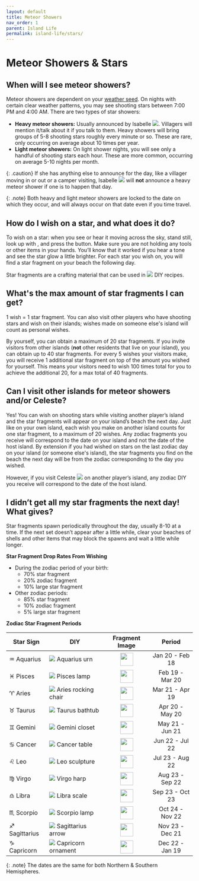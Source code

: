 ```yaml
---
layout: default
title: Meteor Showers
nav_order: 1
parent: Island Life
permalink: island-life/stars/
---
```

# Meteor Showers & Stars
## When will I see meteor showers?
Meteor showers are dependent on your [weather seed](#what-determines-the-weather-on-my-island). On nights with certain clear weather patterns, you may see shooting stars between 7:00 PM and 4:00 AM. There are two types of star showers:
- **Heavy meteor showers:** Usually announced by Isabelle <span><img src="https://alexislours.github.io/img/NpcIcon/sza.png" id="inv-icon"></span>. Villagers will mention it/talk about it if you talk to them. Heavy showers will bring groups of 5-8 shooting stars roughly every minute or so. These are rare, only occurring on average about 10 times per year. 
- **Light meteor showers:** On light shower nights, you will see only a handful of shooting stars each hour. These are more common, occurring on average 5-10 nights per month.

{: .caution}
If she has anything else to announce for the day, like a villager moving in or out or a camper visiting, Isabelle <span><img src="https://alexislours.github.io/img/NpcIcon/sza.png" id="inv-icon"></span> will **not** announce a heavy meteor shower if one is to happen that day.

{: .note}
Both heavy and light meteor showers are locked to the date on which they occur, and will always occur on that date even if you time travel. 

## How do I wish on a star, and what does it do?
To wish on a star: when you see or hear it moving across the sky, stand still, look up with <span class="icon-R-S"></span>, and press the <span class="icon-A"></span> button. Make sure you are not holding any tools or other items in your hands. You’ll know that it worked if you hear a tone and see the star glow a little brighter. For each star you wish on, you will find a star fragment on your beach the following day.

Star fragments are a crafting material that can be used in <span><img src="https://alexislours.github.io/img/MenuIcon/PaperRecipe.png" id="inv-icon"></span> DIY recipes.

## What's the max amount of star fragments I can get?
1 wish = 1 star fragment. You can also visit other players who have shooting stars and wish on their islands; wishes made on someone else's island will count as personal wishes.

By yourself, you can obtain a maximum of 20 star fragments. If you invite visitors from other islands (**not** other residents that live on your island), you can obtain up to 40 star fragments. For every 5 wishes your visitors make, you will receive 1 additional star fragment on top of the amount you wished for yourself. This means your visitors need to wish 100 times total for you to achieve the additional 20, for a max total of 40 fragments.

## Can I visit other islands for meteor showers and/or Celeste?
Yes! You can wish on shooting stars while visiting another player’s island and the star fragments will appear on your island’s beach the next day. Just like on your own island, each wish you make on another island counts for one star fragment, to a maximum of 20 wishes. Any zodiac fragments you receive will correspond to the date on your island and not the date of the host island. By extension if you had wished on stars on the last zodiac day on your island (or someone else's island), the star fragments you find on the beach the next day will be from the zodiac corresponding to the day you wished.

However, if you visit Celeste <span><img src="https://alexislours.github.io/img/NpcIcon/ows.png" id="inv-icon"></span> on another player’s island, any zodiac DIY you receive will correspond to the date of the host island.  

## I didn’t get all my star fragments the next day! What gives?
Star fragments spawn periodically throughout the day, usually 8-10 at a time. If the next set doesn’t appear after a little while, clear your beaches of shells and other items that may block the spawns and wait a little while longer. 

**Star Fragment Drop Rates From Wishing**
- During the zodiac period of your birth:
  - 70% star fragment
  - 20% zodiac fragment
  - 10% large star fragment
- Other zodiac periods:
  - 85% star fragment
  - 10% zodiac fragment
  - 5% large star fragment

**Zodiac Star Fragment Periods**

| Star Sign     | DIY                                                                                                                          |                                       Fragment Image                                       |     Period      |
|---------------|------------------------------------------------------------------------------------------------------------------------------|:------------------------------------------------------------------------------------------:|:---------------:|
| ♒ Aquarius    | <span><img src="https://alexislours.github.io/img/FtrIcon/FtrZodiacAquarius.png" id="inv-icon"></span> Aquarius urn          |  <img src="https://alexislours.github.io/img/FtrIcon/StarpieceAquarius.png" width="35"/>   | Jan 20 - Feb 18 |
| ♓ Pisces      | <span><img src="https://alexislours.github.io/img/FtrIcon/FtrZodiacPisces.png" id="inv-icon"></span> Pisces lamp             |   <img src="https://alexislours.github.io/img/FtrIcon/StarpiecePisces.png" width="35"/>    | Feb 19 - Mar 20 |
| ♈ Aries       | <span><img src="https://alexislours.github.io/img/FtrIcon/FtrZodiacAries.png" id="inv-icon"></span> Aries rocking chair      |    <img src="https://alexislours.github.io/img/FtrIcon/StarpieceAries.png" width="35"/>    | Mar 21 - Apr 19 |
| ♉ Taurus      | <span><img src="https://alexislours.github.io/img/FtrIcon/FtrZodiacTaurus.png" id="inv-icon"></span> Taurus bathtub          |   <img src="https://alexislours.github.io/img/FtrIcon/StarpieceTaurus.png" width="35"/>    | Apr 20 - May 20 |
| ♊ Gemini      | <span><img src="https://alexislours.github.io/img/FtrIcon/FtrZodiacGemini.png" id="inv-icon"></span> Gemini closet           |   <img src="https://alexislours.github.io/img/FtrIcon/StarpieceGemini.png" width="35"/>    | May 21 - Jun 21 |
| ♋ Cancer      | <span><img src="https://alexislours.github.io/img/FtrIcon/FtrZodiacCancer.png" id="inv-icon"></span> Cancer table            |   <img src="https://alexislours.github.io/img/FtrIcon/StarpieceCancer.png" width="35"/>    | Jun 22 - Jul 22 |
| ♌ Leo         | <span><img src="https://alexislours.github.io/img/FtrIcon/FtrZodiacLeo.png" id="inv-icon"></span> Leo sculpture              |     <img src="https://alexislours.github.io/img/FtrIcon/StarpieceLeo.png" width="35"/>     | Jul 23 - Aug 22 |
| ♍ Virgo       | <span><img src="https://alexislours.github.io/img/FtrIcon/FtrZodiacVirgo.png" id="inv-icon"></span> Virgo harp               |    <img src="https://alexislours.github.io/img/FtrIcon/StarpieceVirgo.png" width="35"/>    | Aug 23 - Sep 22 |
| ♎ Libra       | <span><img src="https://alexislours.github.io/img/FtrIcon/FtrZodiacLibra.png" id="inv-icon"></span> Libra scale              |    <img src="https://alexislours.github.io/img/FtrIcon/StarpieceLibra.png" width="35"/>    | Sep 23 - Oct 23 |
| ♏ Scorpio     | <span><img src="https://alexislours.github.io/img/FtrIcon/FtrZodiacScorpio.png" id="inv-icon"></span> Scorpio lamp           |   <img src="https://alexislours.github.io/img/FtrIcon/StarpieceScorpio.png" width="35"/>   | Oct 24 - Nov 22 |
| ♐ Sagittarius | <span><img src="https://alexislours.github.io/img/FtrIcon/FtrZodiacSagittarius.png" id="inv-icon"></span> Sagittarius arrow  | <img src="https://alexislours.github.io/img/FtrIcon/StarpieceSagittarius.png" width="35"/> | Nov 23 - Dec 21 |
| ♑ Capricorn   | <span><img src="https://alexislours.github.io/img/FtrIcon/FtrZodiacCapricornus.png" id="inv-icon"></span> Capricorn ornament | <img src="https://alexislours.github.io/img/FtrIcon/StarpieceCapricornus.png" width="35"/> | Dec 22 - Jan 19 |

{: .note}
The dates are the same for both Northern & Southern Hemispheres.
